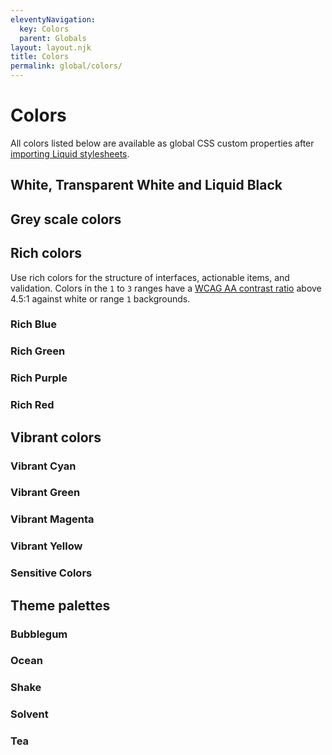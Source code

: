```yaml
---
eleventyNavigation:
  key: Colors
  parent: Globals
layout: layout.njk
title: Colors
permalink: global/colors/
---
```


# Colors

All colors listed below are available as global CSS custom properties after [importing Liquid stylesheets](introduction/getting-started/#import-stylesheets).

## White, Transparent White and Liquid Black

<docs-color var="--ld-col-wht"></docs-color>
<docs-color var="--ld-col-wht-alpha-highest"></docs-color>
<docs-color var="--ld-col-wht-alpha-high"></docs-color>
<docs-color is-transparent var="--ld-col-wht-alpha-medium"></docs-color>
<docs-color is-transparent var="--ld-col-wht-alpha-low"></docs-color>
<docs-color is-transparent var="--ld-col-wht-alpha-lowest"></docs-color>
<docs-color var="--ld-col-neutral"></docs-color>

## Grey scale colors

<docs-color var="--ld-col-neutral-010"></docs-color>
<docs-color var="--ld-col-neutral-050"></docs-color>
<docs-color var="--ld-col-neutral-100"></docs-color>
<docs-color var="--ld-col-neutral-200"></docs-color>
<docs-color var="--ld-col-neutral-300"></docs-color>
<docs-color var="--ld-col-neutral-400"></docs-color>
<docs-color var="--ld-col-neutral-500"></docs-color>
<docs-color var="--ld-col-neutral-600"></docs-color>

## Rich colors

Use rich colors for the structure of interfaces, actionable items, and validation. Colors in the `1` to `3` ranges have a [WCAG AA contrast ratio](https://www.w3.org/TR/UNDERSTANDING-WCAG20/visual-audio-contrast-contrast.html) above 4.5:1 against white or range `1` backgrounds.

### Rich Blue

<docs-color var="--ld-col-rb-100"></docs-color>
<docs-color var="--ld-col-rb-200"></docs-color>
<docs-color var="--ld-col-rb-300"></docs-color>
<docs-color var="--ld-col-rb-400"></docs-color>
<docs-color var="--ld-col-rb-500"></docs-color>
<docs-color var="--ld-col-rb-550"></docs-color>
<docs-color var="--ld-col-rb-600"></docs-color>

### Rich Green

<docs-color var="--ld-col-rg-100"></docs-color>
<docs-color var="--ld-col-rg-200"></docs-color>
<docs-color var="--ld-col-rg-300"></docs-color>
<docs-color var="--ld-col-rg-400"></docs-color>
<docs-color var="--ld-col-rg-500"></docs-color>
<docs-color var="--ld-col-rg-600"></docs-color>

### Rich Purple

<docs-color var="--ld-col-rp-100"></docs-color>
<docs-color var="--ld-col-rp-200"></docs-color>
<docs-color var="--ld-col-rp-300"></docs-color>
<docs-color var="--ld-col-rp-400"></docs-color>
<docs-color var="--ld-col-rp-500"></docs-color>
<docs-color var="--ld-col-rp-550"></docs-color>
<docs-color var="--ld-col-rp-600"></docs-color>

### Rich Red

<docs-color var="--ld-col-rr-100"></docs-color>
<docs-color var="--ld-col-rr-200"></docs-color>
<docs-color var="--ld-col-rr-300"></docs-color>
<docs-color var="--ld-col-rr-400"></docs-color>
<docs-color var="--ld-col-rr-500"></docs-color>
<docs-color var="--ld-col-rr-600"></docs-color>

## Vibrant colors

### Vibrant Cyan

<docs-color var="--ld-col-vc-100"></docs-color>
<docs-color var="--ld-col-vc-200"></docs-color>
<docs-color var="--ld-col-vc-300"></docs-color>
<docs-color var="--ld-col-vc-400"></docs-color>
<docs-color var="--ld-col-vc-500"></docs-color>
<docs-color var="--ld-col-vc-600"></docs-color>

### Vibrant Green

<docs-color var="--ld-col-vg-100"></docs-color>
<docs-color var="--ld-col-vg-200"></docs-color>
<docs-color var="--ld-col-vg-300"></docs-color>
<docs-color var="--ld-col-vg-400"></docs-color>
<docs-color var="--ld-col-vg-500"></docs-color>
<docs-color var="--ld-col-vg-600"></docs-color>

### Vibrant Magenta

<docs-color var="--ld-col-vm-100"></docs-color>
<docs-color var="--ld-col-vm-200"></docs-color>
<docs-color var="--ld-col-vm-300"></docs-color>
<docs-color var="--ld-col-vm-400"></docs-color>
<docs-color var="--ld-col-vm-500"></docs-color>
<docs-color var="--ld-col-vm-600"></docs-color>

### Vibrant Yellow

<docs-color var="--ld-col-vy-100"></docs-color>
<docs-color var="--ld-col-vy-200"></docs-color>
<docs-color var="--ld-col-vy-300"></docs-color>
<docs-color var="--ld-col-vy-400"></docs-color>
<docs-color var="--ld-col-vy-500"></docs-color>
<docs-color var="--ld-col-vy-600"></docs-color>

### Sensitive Colors

<docs-color var="--ld-col-sb"></docs-color>
<docs-color var="--ld-col-sg"></docs-color>
<docs-color var="--ld-col-sp"></docs-color>
<docs-color var="--ld-col-sy"></docs-color>

## Theme palettes

### Bubblegum

<docs-color var="--ld-thm-bubblegum-primary-focus"></docs-color>
<docs-color var="--ld-thm-bubblegum-primary"></docs-color>
<docs-color var="--ld-thm-bubblegum-primary-hover"></docs-color>
<docs-color var="--ld-thm-bubblegum-primary-active"></docs-color>
<docs-color is-transparent var="--ld-thm-bubblegum-primary-alpha-low"></docs-color>
<docs-color is-transparent var="--ld-thm-bubblegum-primary-alpha-lowest"></docs-color>
<docs-color var="--ld-thm-bubblegum-secondary-focus"></docs-color>
<docs-color var="--ld-thm-bubblegum-secondary"></docs-color>
<docs-color var="--ld-thm-bubblegum-secondary-hover"></docs-color>
<docs-color var="--ld-thm-bubblegum-secondary-active"></docs-color>
<docs-color var="--ld-thm-bubblegum-success-focus"></docs-color>
<docs-color var="--ld-thm-bubblegum-success"></docs-color>
<docs-color var="--ld-thm-bubblegum-success-hover"></docs-color>
<docs-color var="--ld-thm-bubblegum-success-active"></docs-color>
<docs-color var="--ld-thm-bubblegum-warning-focus"></docs-color>
<docs-color var="--ld-thm-bubblegum-warning"></docs-color>
<docs-color var="--ld-thm-bubblegum-warning-hover"></docs-color>
<docs-color var="--ld-thm-bubblegum-warning-active"></docs-color>
<docs-color var="--ld-thm-bubblegum-error-focus"></docs-color>
<docs-color var="--ld-thm-bubblegum-error"></docs-color>
<docs-color var="--ld-thm-bubblegum-error-hover"></docs-color>
<docs-color var="--ld-thm-bubblegum-error-active"></docs-color>

### Ocean

<docs-color var="--ld-thm-ocean-primary-focus"></docs-color>
<docs-color var="--ld-thm-ocean-primary"></docs-color>
<docs-color var="--ld-thm-ocean-primary-hover"></docs-color>
<docs-color var="--ld-thm-ocean-primary-active"></docs-color>
<docs-color is-transparent var="--ld-thm-ocean-primary-alpha-low"></docs-color>
<docs-color is-transparent var="--ld-thm-ocean-primary-alpha-lowest"></docs-color>
<docs-color var="--ld-thm-ocean-secondary-focus"></docs-color>
<docs-color var="--ld-thm-ocean-secondary"></docs-color>
<docs-color var="--ld-thm-ocean-secondary-hover"></docs-color>
<docs-color var="--ld-thm-ocean-secondary-active"></docs-color>
<docs-color var="--ld-thm-ocean-success-focus"></docs-color>
<docs-color var="--ld-thm-ocean-success"></docs-color>
<docs-color var="--ld-thm-ocean-success-hover"></docs-color>
<docs-color var="--ld-thm-ocean-success-active"></docs-color>
<docs-color var="--ld-thm-ocean-warning-focus"></docs-color>
<docs-color var="--ld-thm-ocean-warning"></docs-color>
<docs-color var="--ld-thm-ocean-warning-hover"></docs-color>
<docs-color var="--ld-thm-ocean-warning-active"></docs-color>
<docs-color var="--ld-thm-ocean-error-focus"></docs-color>
<docs-color var="--ld-thm-ocean-error"></docs-color>
<docs-color var="--ld-thm-ocean-error-hover"></docs-color>
<docs-color var="--ld-thm-ocean-error-active"></docs-color>

### Shake

<docs-color var="--ld-thm-shake-primary-focus"></docs-color>
<docs-color var="--ld-thm-shake-primary"></docs-color>
<docs-color var="--ld-thm-shake-primary-hover"></docs-color>
<docs-color var="--ld-thm-shake-primary-active"></docs-color>
<docs-color is-transparent var="--ld-thm-shake-primary-alpha-low"></docs-color>
<docs-color is-transparent var="--ld-thm-shake-primary-alpha-lowest"></docs-color>
<docs-color var="--ld-thm-shake-secondary-focus"></docs-color>
<docs-color var="--ld-thm-shake-secondary"></docs-color>
<docs-color var="--ld-thm-shake-secondary-hover"></docs-color>
<docs-color var="--ld-thm-shake-secondary-active"></docs-color>
<docs-color var="--ld-thm-shake-success-focus"></docs-color>
<docs-color var="--ld-thm-shake-success"></docs-color>
<docs-color var="--ld-thm-shake-success-hover"></docs-color>
<docs-color var="--ld-thm-shake-success-active"></docs-color>
<docs-color var="--ld-thm-shake-warning-focus"></docs-color>
<docs-color var="--ld-thm-shake-warning"></docs-color>
<docs-color var="--ld-thm-shake-warning-hover"></docs-color>
<docs-color var="--ld-thm-shake-warning-active"></docs-color>
<docs-color var="--ld-thm-shake-error-focus"></docs-color>
<docs-color var="--ld-thm-shake-error"></docs-color>
<docs-color var="--ld-thm-shake-error-hover"></docs-color>
<docs-color var="--ld-thm-shake-error-active"></docs-color>

### Solvent

<docs-color var="--ld-thm-solvent-primary-focus"></docs-color>
<docs-color var="--ld-thm-solvent-primary"></docs-color>
<docs-color var="--ld-thm-solvent-primary-hover"></docs-color>
<docs-color var="--ld-thm-solvent-primary-active"></docs-color>
<docs-color is-transparent var="--ld-thm-solvent-primary-alpha-low"></docs-color>
<docs-color is-transparent var="--ld-thm-solvent-primary-alpha-lowest"></docs-color>
<docs-color var="--ld-thm-solvent-secondary-focus"></docs-color>
<docs-color var="--ld-thm-solvent-secondary"></docs-color>
<docs-color var="--ld-thm-solvent-secondary-hover"></docs-color>
<docs-color var="--ld-thm-solvent-secondary-active"></docs-color>
<docs-color var="--ld-thm-solvent-success-focus"></docs-color>
<docs-color var="--ld-thm-solvent-success"></docs-color>
<docs-color var="--ld-thm-solvent-success-hover"></docs-color>
<docs-color var="--ld-thm-solvent-success-active"></docs-color>
<docs-color var="--ld-thm-solvent-warning-focus"></docs-color>
<docs-color var="--ld-thm-solvent-warning"></docs-color>
<docs-color var="--ld-thm-solvent-warning-hover"></docs-color>
<docs-color var="--ld-thm-solvent-warning-active"></docs-color>
<docs-color var="--ld-thm-solvent-error-focus"></docs-color>
<docs-color var="--ld-thm-solvent-error"></docs-color>
<docs-color var="--ld-thm-solvent-error-hover"></docs-color>
<docs-color var="--ld-thm-solvent-error-active"></docs-color>

### Tea

<docs-color var="--ld-thm-tea-primary-focus"></docs-color>
<docs-color var="--ld-thm-tea-primary"></docs-color>
<docs-color var="--ld-thm-tea-primary-hover"></docs-color>
<docs-color var="--ld-thm-tea-primary-active"></docs-color>
<docs-color is-transparent var="--ld-thm-tea-primary-alpha-low"></docs-color>
<docs-color is-transparent var="--ld-thm-tea-primary-alpha-lowest"></docs-color>
<docs-color var="--ld-thm-tea-secondary-focus"></docs-color>
<docs-color var="--ld-thm-tea-secondary"></docs-color>
<docs-color var="--ld-thm-tea-secondary-hover"></docs-color>
<docs-color var="--ld-thm-tea-secondary-active"></docs-color>
<docs-color var="--ld-thm-tea-success-focus"></docs-color>
<docs-color var="--ld-thm-tea-success"></docs-color>
<docs-color var="--ld-thm-tea-success-hover"></docs-color>
<docs-color var="--ld-thm-tea-success-active"></docs-color>
<docs-color var="--ld-thm-tea-warning-focus"></docs-color>
<docs-color var="--ld-thm-tea-warning"></docs-color>
<docs-color var="--ld-thm-tea-warning-hover"></docs-color>
<docs-color var="--ld-thm-tea-warning-active"></docs-color>
<docs-color var="--ld-thm-tea-error-focus"></docs-color>
<docs-color var="--ld-thm-tea-error"></docs-color>
<docs-color var="--ld-thm-tea-error-hover"></docs-color>
<docs-color var="--ld-thm-tea-error-active"></docs-color>
